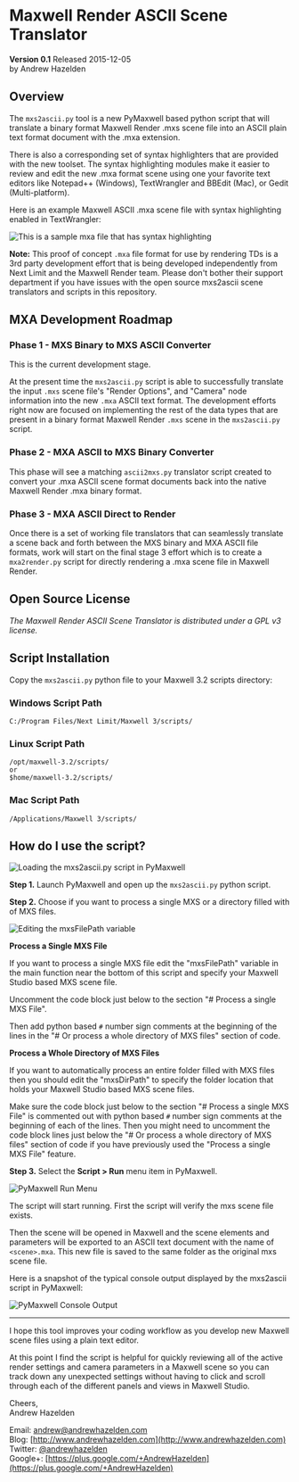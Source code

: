 # Maxwell Render ASCII Scene Translator #
**Version 0.1** Released 2015-12-05  
by Andrew Hazelden  

## Overview ##

The `mxs2ascii.py` tool is a new PyMaxwell based python script that will translate a binary format Maxwell Render .mxs scene file into an ASCII plain text format document with the .mxa extension.

There is also a corresponding set of syntax highlighters that are provided with the new toolset. The syntax highlighting modules make it easier to review and edit the new .mxa format scene using one your favorite text editors like Notepad++ (Windows), TextWrangler and BBEdit (Mac), or Gedit (Multi-platform).

Here is an example Maxwell ASCII .mxa scene file with syntax highlighting enabled in TextWrangler:

![This is a sample mxa file that has syntax highlighting](images/mxa_syntax_highlighting.png)

**Note:** This proof of concept `.mxa` file format for use by rendering TDs is a 3rd party development effort that is being developed independently from Next Limit and the Maxwell Render team. Please don't bother their support department if you have issues with the open source mxs2ascii scene translators and scripts in this repository.

## MXA Development Roadmap ##

### Phase 1 - MXS Binary to MXS ASCII Converter ###
This is the current development stage.

At the present time the `mxs2ascii.py` script is able to successfully translate the input `.mxs` scene file's "Render Options", and "Camera" node information into the new `.mxa` ASCII text format. The development efforts right now are focused on implementing the rest of the data types that are present in a binary format Maxwell Render `.mxs` scene in the `mxs2ascii.py` script.

### Phase 2 - MXA ASCII to MXS Binary Converter ###

This phase will see a matching `ascii2mxs.py` translator script created to convert your .mxa ASCII scene format documents back into the native Maxwell Render .mxa binary format.

### Phase 3 - MXA ASCII Direct to Render ###

Once there is a set of working file translators that can seamlessly translate a scene back and forth between the MXS binary and MXA ASCII file formats, work will start on the final stage 3 effort which is to create a `mxa2render.py` script for directly rendering a .mxa scene file in Maxwell Render.

## Open Source License ##

*The Maxwell Render ASCII Scene Translator is distributed under a GPL v3 license.*

## Script Installation ##

Copy the `mxs2ascii.py` python file to your Maxwell 3.2 scripts directory:

### Windows Script Path ###

    C:/Program Files/Next Limit/Maxwell 3/scripts/

### Linux Script Path ###

    /opt/maxwell-3.2/scripts/
    or
    $home/maxwell-3.2/scripts/

### Mac Script Path ###

    /Applications/Maxwell 3/scripts/

## How do I use the script? ##

![Loading the mxs2ascii.py script in PyMaxwell](images/pymaxwell_view.png)

**Step 1.** Launch PyMaxwell and open up the `mxs2ascii.py` python script.

**Step 2.** Choose if you want to process a single MXS or a directory filled with of MXS files.

![Editing the mxsFilePath variable](images/editing-the-mxs-file-path.png)

**Process a Single MXS File**

If you want to process a single MXS file edit the "mxsFilePath" variable in the main function near the bottom of this script and specify your Maxwell Studio based MXS scene file.

Uncomment the code block just below to the section "# Process a single MXS File".

Then add python based `#` number sign comments at the beginning of the lines in the "# Or process a whole directory of MXS files" section of code.

**Process a Whole Directory of MXS Files**

If you want to automatically process an entire folder filled with MXS files then you should edit the "mxsDirPath" to specify the folder location that holds your Maxwell Studio based MXS scene files.

Make sure the code block just below to the section "# Process a single MXS File" is commented out with python based `#` number sign comments at the beginning of each of the lines. Then you might need to uncomment the code block lines just below the "# Or process a whole directory of MXS files" section of code if you have previously used the "Process a single MXS File" feature.

**Step 3.** Select the **Script > Run** menu item in PyMaxwell.

![PyMaxwell Run Menu](images/pymaxwell-run-menu.png)

The script will start running. First the script will verify the mxs scene file exists.

Then the scene will be opened in Maxwell and the scene elements and parameters will be exported to an ASCII text document with the name of `<scene>.mxa`. This new file is saved to the same folder as the original mxs scene file.

Here is a snapshot of the typical console output displayed by the mxs2ascii script in PyMaxwell:

![PyMaxwell Console Output](images/pymaxwell-console-output.png)


* * *

I hope this tool improves your coding workflow as you develop new Maxwell scene files using a plain text editor.

At this point I find the script is helpful for quickly reviewing all of the active render settings and camera parameters in a Maxwell scene so you can track down any unexpected settings without having to click and scroll through each of the different panels and views in Maxwell Studio.

Cheers,  
Andrew Hazelden

Email: [andrew@andrewhazelden.com](mailto:andrew@andrewhazelden.com)   
Blog: [http://www.andrewhazelden.com](http://www.andrewhazelden.com)  
Twitter: [@andrewhazelden](https://twitter.com/andrewhazelden)  
Google+: [https://plus.google.com/+AndrewHazelden](https://plus.google.com/+AndrewHazelden)
